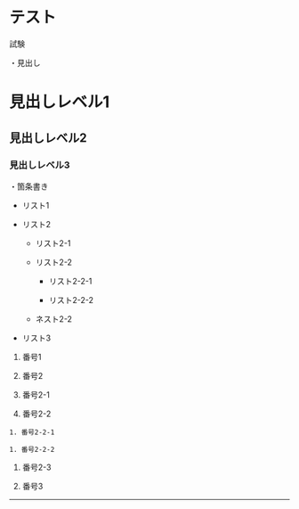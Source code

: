 # テスト

試験

・見出し

# 見出しレベル1

## 見出しレベル2

### 見出しレベル3

・箇条書き

- リスト1

- リスト2

  - リスト2-1

  - リスト2-2

    - リスト2-2-1

    - リスト2-2-2

  - ネスト2-2

- リスト3

1. 番号1

1. 番号2

  1. 番号2-1

  1. 番号2-2

    1. 番号2-2-1

    1. 番号2-2-2

  1. 番号2-3

1. 番号3
---

[](https://www.google.co.jp/)
